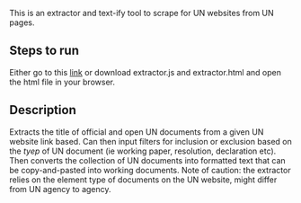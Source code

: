 This is an extractor and text-ify tool to scrape for UN websites from UN pages. 

<h2>Steps to run</h2>
Either go to this <a href="https://htmlpreview.github.io/?https://github.com/philiptham2546/extractor/blob/main/extractor.html" target="_blank">link</a> or download extractor.js and extractor.html and open the html file in your browser.

<h2>Description</h2>
Extracts the title of official and open UN documents from a given UN website link based. Can then input filters for inclusion or exclusion based on the <i>tyep</i> of UN document (ie working paper, resolution, declaration etc). Then converts the collection of UN documents into formatted text that can be copy-and-pasted into working documents. Note of caution: the extractor relies on the element type of documents on the UN website, might differ from UN agency to agency.
